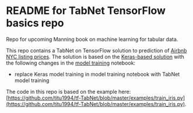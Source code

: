 # README for TabNet TensorFlow basics repo

Repo for upcoming Manning book on machine learning for tabular data. 

This repo contains a TabNet on TensorFlow solution to prediction of [Airbnb NYC listing prices](https://www.kaggle.com/dgomonov/new-york-city-airbnb-open-data). The solution is based on the [Keras-based solution](https://github.com/ryanmark1867/deep_learning_basics) with the following changes in the [model training](https://github.com/ryanmark1867/tabnet_basics/blob/master/notebooks/model_training.ipynb) notebook:
- replace Keras model training in model training notebook with TabNet model training

The code in this repo is based on the example here: [https://github.com/titu1994/tf-TabNet/blob/master/examples/train_iris.py](https://github.com/titu1994/tf-TabNet/blob/master/examples/train_iris.py).



